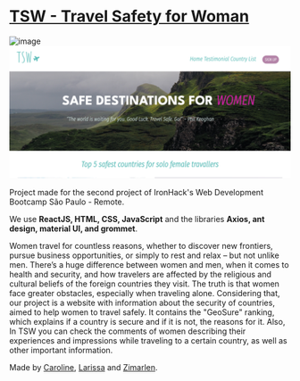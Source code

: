 # [TSW - Travel Safety for Woman](https://tsw.netlify.app/)

![image](./src/images/main%20page.png)
![image](./src/images/desktop-size.png)

Project made for the second project of IronHack's Web Development Bootcamp São Paulo - Remote.

We use **ReactJS, HTML, CSS, JavaScript** and the libraries **Axios, ant design, material UI, and grommet**.

Women travel for countless reasons, whether to discover new frontiers, pursue business opportunities, or simply to rest and relax – but not unlike men. There’s a huge difference between women and men, when it comes to health and security, and how travelers are affected by the religious and cultural beliefs of the foreign countries they visit. The truth is that women face greater obstacles, especially when traveling alone. Considering that, our project is a website with information about the security of countries, aimed to help women to travel safely. It contains the "GeoSure" ranking, which explains if a country is secure and if it is not, the reasons for it. Also, In TSW you can check the comments of women describing their experiences and impressions while traveling to a certain country, as well as other important information.

Made by [Caroline](https://github.com/carolineabreu), [Larissa](https://github.com/larissambn) and [Zimarlen](https://github.com/ZihSilva).
